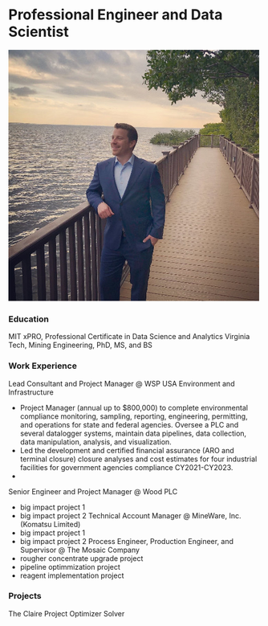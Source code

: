 # Professional Engineer and Data Scientist
![About](/assets/img/about.jpg)
### Education
MIT xPRO, Professional Certificate in Data Science and Analytics
Virginia Tech, Mining Engineering, PhD, MS, and BS

### Work Experience
Lead Consultant and Project Manager @ WSP USA Environment and Infrastructure
- Project Manager (annual up to $800,000) to complete environmental compliance monitoring, sampling, reporting, engineering, permitting, and operations for state and federal agencies. Oversee a PLC and several datalogger systems, maintain data pipelines, data collection, data manipulation, analysis, and visualization.
- Led the development and certified financial assurance (ARO and terminal closure) closure analyses and cost estimates for four industrial facilities for government agencies compliance CY2021-CY2023.
- 
Senior Engineer and Project Manager @ Wood PLC
- big impact project 1
- big impact project 2
Technical Account Manager @ MineWare, Inc. (Komatsu Limited)
- big impact project 1
- big impact project 2
Process Engineer, Production Engineer, and Supervisor @ The Mosaic Company
- rougher concentrate upgrade project
- pipeline optimmization project
- reagent implementation project

### Projects
The Claire Project
Optimizer 
Solver

